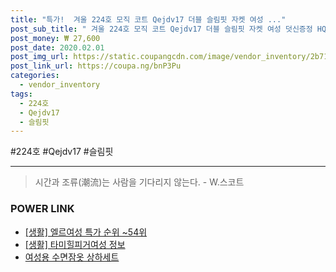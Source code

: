 ```yaml
--- 
title: "특가!  겨울 224호 모직 코트 Qejdv17 더블 슬림핏 자켓 여성 ..." 
post_sub_title: " 겨울 224호 모직 코트 Qejdv17 더블 슬림핏 자켓 여성 덧신증정 HQINT 롱" 
post_money: ₩ 27,600 
post_date: 2020.02.01 
post_img_url: https://static.coupangcdn.com/image/vendor_inventory/2b71/109aea6b949c99f0ca64002daa7b65a7b08387e72ea29790bb12f83cdc0a.jpg 
post_link_url: https://coupa.ng/bnP3Pu 
categories: 
  - vendor_inventory 
tags: 
  - 224호 
  - Qejdv17 
  - 슬림핏 
--- 
```

  #224호 #Qejdv17 #슬림핏 
<hr> 

> 시간과 조류(潮流)는 사람을 기다리지 않는다. - W.스코트 


### POWER LINK

* <a href="https://blog.naver.com/sakai111/221787141942" target="_blank"> [생활] 엘르여성 특가 순위 ~54위</a>
* <a href="https://blog.naver.com/fasyy4321/221763451216" target="_blank"> [생활] 타미힐피거여성 정보 </a>
* <a href="https://blog.naver.com/sakai111/221783161707" target="_blank">여성용 수면잠옷 상하세트</a>
